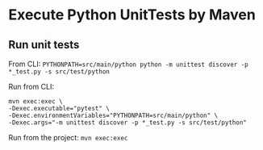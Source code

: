 # Execute Python UnitTests by Maven

## Run unit tests

From CLI: `PYTHONPATH=src/main/python python -m unittest discover -p *_test.py -s src/test/python`

Run from CLI:

```shell
mvn exec:exec \
-Dexec.executable="pytest" \
-Dexec.environmentVariables="PYTHONPATH=src/main/python" \
-Dexec.args="-m unittest discover -p *_test.py -s src/test/python"
```

Run from the project: `mvn exec:exec`
